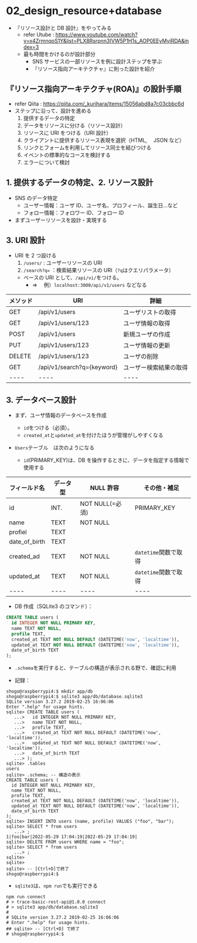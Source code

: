 # 02_design_resource+database

- 『リソース設計と DB 設計』をやってみる
  - refer Utube : https://www.youtube.com/watch?v=x4ZrmnqoS1Y&list=PLX8Rsrpnn3IVW5P1H1s_AOP0EEyMyiRDA&index=3
  - 最も時間をかけるのが設計部分
    - SNS サービスの一部リソースを例に設計ステップを学ぶ
    - 『リソース指向アーキテクチャ』に則った設計を紹介

## 『リソース指向アーキテクチャ(ROA)』の設計手順

- refer Qiita : https://qiita.com/_kurihara/items/15056abd8a7c03cbbc6d
- ステップに沿って、設計を進める
  1. 提供するデータの特定
  2. データをリソースに分ける（リソース設計）
  3. リソースに URI をつける（URI 設計）
  4. クライアントに提供するリソース表現を選択（HTML,　 JSON など）
  5. リンクとフォームを利用してリソース同士を結びつける
  6. イベントの標準的なコースを検討する
  7. エラーについて検討

## 1. 提供するデータの特定、2. リソース設計

- SNS のデータ特定
  - ユーザー情報：ユーザ ID、ユーザ名、プロフィール、誕生日...など
  - フォロー情報：フォロワー ID、フォロー ID
- まずユーザーリソースを設計・実現する

## 3. URI 設計

- URI を 2 つ設ける
  1. `/users/` : ユーザーリソースの URI
  2. `/search?q=` ：検索結果リソースの URI（`?q`はクエリパラメータ）
  - ベースの URI として、`/api/vi/`をつける。
    - ⇒ 　例）`localhost:3000/api/v1/users` などなる

| メソッド | URI                        | 詳細                   |
| -------- | -------------------------- | ---------------------- |
| GET      | /api/v1/users              | ユーザリストの取得     |
| GET      | /api/v1/users/123          | ユーザ情報の取得       |
| POST     | /api/v1/users              | 新規ユーザの作成       |
| PUT      | /api/v1/users/123          | ユーザ情報の更新       |
| DELETE   | /api/v1/users/123          | ユーザの削除           |
| GET      | /api/v1/search?q={keyword} | ユーザー検索結果の取得 |
| ----     | ----                       | ----                   |

## 3. データベース設計

- まず、ユーザ情報のデータベースを作成

  - `id`をつける（必須）。
  - `created_at`と`updated_at`を付けたほうが管理がしやすくなる

- `Users`テーブル　は次のようになる
  - `id`(PRIMARY_KEY)は、DB を操作するときに、データを指定する情報で使用する

| フィールド名  | データ型 | NULL 許容       | その他・補足         |
| ------------- | -------- | --------------- | -------------------- |
| id            | INT.     | NOT NULL(=必須) | PRIMARY_KEY          |
| name          | TEXT     | NOT NULL        |                      |
| profiel       | TEXT     |                 |                      |
| date_of_birth | TEXT     |                 |                      |
| created_ad    | TEXT     | NOT NULL        | `datetime`関数で取得 |
| updated_at    | TEXT     | NOT NULL        | `datetime`関数で取得 |
| ----          | ----     | ----            | ----                 |

- DB 作成（SQLite3 のコマンド）：

```SQL
CREATE TABLE users (
  id INTEGER NOT NULL PRIMARY KEY,
  name TEXT NOT NULL,
  profile TEXT,
  created_at TEXT NOT NULL DEFAULT (DATETIME('now', 'localtime')),
  updated_at TEXT NOT NULL DEFAULT (DATETIME('now', 'localtime')),
  date_of_birth TEXT
);
```

- `.schema`を実行すると、テーブルの構造が表示される野で、確認に利用

- 記録：

```shell
shogo@raspberrypi4:$ mkdir app/db
shogo@raspberrypi4:$ sqlite3 app/db/database.sqlite3
SQLite version 3.27.2 2019-02-25 16:06:06
Enter ".help" for usage hints.
sqlite> CREATE TABLE users (
   ...>   id INTEGER NOT NULL PRIMARY KEY,
   ...>   name TEXT NOT NULL,
   ...>   profile TEXT,
   ...>   created_at TEXT NOT NULL DEFAULT (DATETIME('now', 'localtime')),
   ...>   updated_at TEXT NOT NULL DEFAULT (DATETIME('now', 'localtime')),
   ...>   date_of_birth TEXT
   ...> );
sqlite> .tables
users
sqlite> .schema; -- 構造の表示
CREATE TABLE users (
  id INTEGER NOT NULL PRIMARY KEY,
  name TEXT NOT NULL,
  profile TEXT,
  created_at TEXT NOT NULL DEFAULT (DATETIME('now', 'localtime')),
  updated_at TEXT NOT NULL DEFAULT (DATETIME('now', 'localtime')),
  date_of_birth TEXT
);
sqlite> INSERT INTO users (name, profile) VALUES ("foo", "bar");
sqlite> SELECT * from users
   ...> ;
1|foo|bar|2022-05-29 17:04:19|2022-05-29 17:04:19|
sqlite> DELETE FROM users WHERE name = "foo";
sqlite> SELECT * from users
   ...> ;
sqlite>
sqlite>
sqlite> -- [Ctrl+D]で終了
shogo@raspberrypi4:$
```

- `sqlite3`は、`npm run`でも実行できる

```shell
npm run connect
# > trace-basic-rest-api@1.0.0 connect
# > sqlite3 app/db/database.sqlite3
#
# SQLite version 3.27.2 2019-02-25 16:06:06
# Enter ".help" for usage hints.
## sqlite> -- [Ctrl+D] で終了
# shogo@raspberrypi4:$
```
